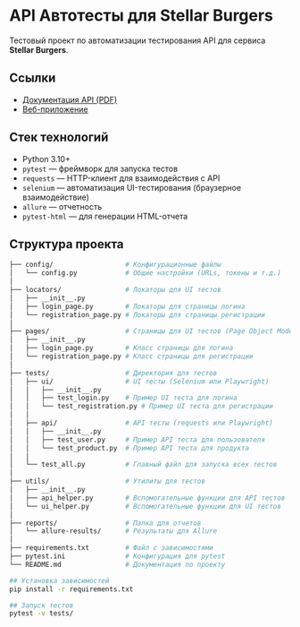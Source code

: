# API Автотесты для Stellar Burgers
Тестовый проект по автоматизации тестирования API для сервиса **Stellar Burgers**.

## Ссылки
- [Документация API (PDF)](https://code.s3.yandex.net/qa-automation-engineer/python-full/diploma/api-documentation.pdf?etag=3403196b527ca03259bfd0cb41163a89)
- [Веб-приложение](https://stellarburgers.nomoreparties.site/login)

## Стек технологий

- Python 3.10+
- `pytest` — фреймворк для запуска тестов
- `requests` — HTTP-клиент для взаимодействия с API
- `selenium` — автоматизация UI-тестирования (браузерное взаимодействие)
- `allure` — отчетность
- `pytest-html` — для генерации HTML-отчета

## Структура проекта
```bash
├── config/                  # Конфигурационные файлы
│   └── config.py            # Общие настройки (URLs, токены и т.д.)
│
├── locators/                # Локаторы для UI тестов
│   ├── __init__.py
│   ├── login_page.py        # Локаторы для страницы логина
│   └── registration_page.py # Локаторы для страницы регистрации
│
├── pages/                   # Страницы для UI тестов (Page Object Model)
│   ├── __init__.py
│   ├── login_page.py        # Класс страницы для логина
│   └── registration_page.py # Класс страницы для регистрации
│
├── tests/                   # Директория для тестов
│   ├── ui/                  # UI тесты (Selenium или Playwright)
│   │   ├── __init__.py
│   │   ├── test_login.py    # Пример UI теста для логина
│   │   └── test_registration.py # Пример UI теста для регистрации
│   │
│   ├── api/                 # API тесты (requests или Playwright)
│   │   ├── __init__.py
│   │   ├── test_user.py     # Пример API теста для пользователя
│   │   └── test_product.py  # Пример API теста для продукта
│   │
│   └── test_all.py          # Главный файл для запуска всех тестов
│
├── utils/                   # Утилиты для тестов
│   ├── __init__.py
│   ├── api_helper.py        # Вспомогательные функции для API тестов
│   └── ui_helper.py         # Вспомогательные функции для UI тестов
│
├── reports/                 # Папка для отчетов
│   └── allure-results/      # Результаты для Allure
│
├── requirements.txt         # Файл с зависимостями
├── pytest.ini               # Конфигурация для pytest
└── README.md                # Документация по проекту

## Установка зависимостей
pip install -r requirements.txt

## Запуск тестов
pytest -v tests/


